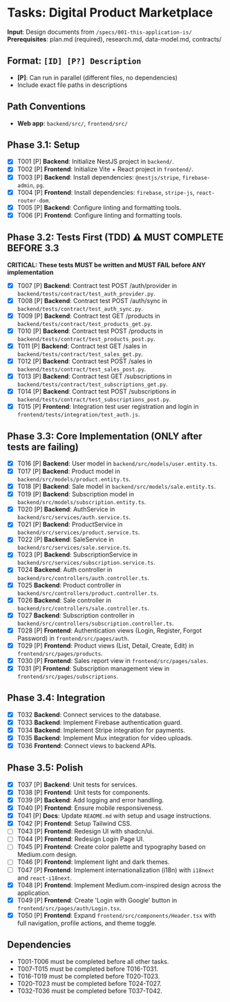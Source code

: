 # Tasks: Digital Product Marketplace

**Input**: Design documents from `/specs/001-this-application-is/`
**Prerequisites**: plan.md (required), research.md, data-model.md, contracts/

## Format: `[ID] [P?] Description`
- **[P]**: Can run in parallel (different files, no dependencies)
- Include exact file paths in descriptions

## Path Conventions
- **Web app**: `backend/src/`, `frontend/src/`

## Phase 3.1: Setup
- [X] T001 [P] **Backend**: Initialize NestJS project in `backend/`.
- [X] T002 [P] **Frontend**: Initialize Vite + React project in `frontend/`.
- [X] T003 [P] **Backend**: Install dependencies: `@nestjs/stripe`, `firebase-admin`, `pg`.
- [X] T004 [P] **Frontend**: Install dependencies: `firebase`, `stripe-js`, `react-router-dom`.
- [X] T005 [P] **Backend**: Configure linting and formatting tools.
- [X] T006 [P] **Frontend**: Configure linting and formatting tools.

## Phase 3.2: Tests First (TDD) ⚠️ MUST COMPLETE BEFORE 3.3
**CRITICAL: These tests MUST be written and MUST FAIL before ANY implementation**
- [X] T007 [P] **Backend**: Contract test POST /auth/provider in `backend/tests/contract/test_auth_provider.py`.
- [X] T008 [P] **Backend**: Contract test POST /auth/sync in `backend/tests/contract/test_auth_sync.py`.
- [X] T009 [P] **Backend**: Contract test GET /products in `backend/tests/contract/test_products_get.py`.
- [X] T010 [P] **Backend**: Contract test POST /products in `backend/tests/contract/test_products_post.py`.
- [X] T011 [P] **Backend**: Contract test GET /sales in `backend/tests/contract/test_sales_get.py`.
- [X] T012 [P] **Backend**: Contract test POST /sales in `backend/tests/contract/test_sales_post.py`.
- [X] T013 [P] **Backend**: Contract test GET /subscriptions in `backend/tests/contract/test_subscriptions_get.py`.
- [X] T014 [P] **Backend**: Contract test POST /subscriptions in `backend/tests/contract/test_subscriptions_post.py`.
- [X] T015 [P] **Frontend**: Integration test user registration and login in `frontend/tests/integration/test_auth.js`.

## Phase 3.3: Core Implementation (ONLY after tests are failing)
- [X] T016 [P] **Backend**: User model in `backend/src/models/user.entity.ts`.
- [X] T017 [P] **Backend**: Product model in `backend/src/models/product.entity.ts`.
- [X] T018 [P] **Backend**: Sale model in `backend/src/models/sale.entity.ts`.
- [X] T019 [P] **Backend**: Subscription model in `backend/src/models/subscription.entity.ts`.
- [X] T020 [P] **Backend**: AuthService in `backend/src/services/auth.service.ts`.
- [X] T021 [P] **Backend**: ProductService in `backend/src/services/product.service.ts`.
- [X] T022 [P] **Backend**: SaleService in `backend/src/services/sale.service.ts`.
- [X] T023 [P] **Backend**: SubscriptionService in `backend/src/services/subscription.service.ts`.
- [X] T024 **Backend**: Auth controller in `backend/src/controllers/auth.controller.ts`.
- [X] T025 **Backend**: Product controller in `backend/src/controllers/product.controller.ts`.
- [X] T026 **Backend**: Sale controller in `backend/src/controllers/sale.controller.ts`.
- [X] T027 **Backend**: Subscription controller in `backend/src/controllers/subscription.controller.ts`.
- [X] T028 [P] **Frontend**: Authentication views (Login, Register, Forgot Password) in `frontend/src/pages/auth`.
- [X] T029 [P] **Frontend**: Product views (List, Detail, Create, Edit) in `frontend/src/pages/products`.
- [X] T030 [P] **Frontend**: Sales report view in `frontend/src/pages/sales`.
- [X] T031 [P] **Frontend**: Subscription management view in `frontend/src/pages/subscriptions`.

## Phase 3.4: Integration
- [X] T032 **Backend**: Connect services to the database.
- [X] T033 **Backend**: Implement Firebase authentication guard.
- [X] T034 **Backend**: Implement Stripe integration for payments.
- [X] T035 **Backend**: Implement Mux integration for video uploads.
- [X] T036 **Frontend**: Connect views to backend APIs.

## Phase 3.5: Polish
- [X] T037 [P] **Backend**: Unit tests for services.
- [X] T038 [P] **Frontend**: Unit tests for components.
- [X] T039 [P] **Backend**: Add logging and error handling.
- [X] T040 [P] **Frontend**: Ensure mobile responsiveness.
- [X] T041 [P] **Docs**: Update `README.md` with setup and usage instructions.
- [X] T042 [P] **Frontend**: Setup Tailwind CSS.
- [ ] T043 [P] **Frontend**: Redesign UI with shadcn/ui.
- [ ] T044 [P] **Frontend**: Redesign Login Page UI.
- [ ] T045 [P] **Frontend**: Create color palette and typography based on Medium.com design.
- [ ] T046 [P] **Frontend**: Implement light and dark themes.
- [ ] T047 [P] **Frontend**: Implement internationalization (i18n) with `i18next` and `react-i18next`.
- [X] T048 [P] **Frontend**: Implement Medium.com-inspired design across the application.
- [X] T049 [P] **Frontend**: Create 'Login with Google' button in `frontend/src/pages/auth/Login.tsx`.
- [X] T050 [P] **Frontend**: Expand `frontend/src/components/Header.tsx` with full navigation, profile actions, and theme toggle.

## Dependencies
- T001-T006 must be completed before all other tasks.
- T007-T015 must be completed before T016-T031.
- T016-T019 must be completed before T020-T023.
- T020-T023 must be completed before T024-T027.
- T032-T036 must be completed before T037-T042.
